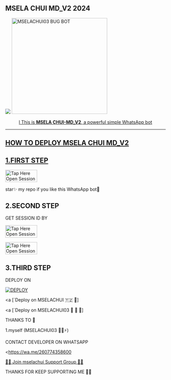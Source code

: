 ## MSELA CHUI MD_V2 2024
 <a href="https://github.com/DenverCoder1/readme-typing-svg"><img src="https://readme-typing-svg.herokuapp.com?font=Time+New+Roman&color=red&size=25&center=true&vCenter=true&width=600&height=100&lines=I'm+MSELA+CHUI+mdV2+Created+by+MSELACHUI.&heart;++;Self-taught+Back-Created+By,;Ibrahim+Adams+Am+The,;Best+Is+Bot+For+You+To,;Deploy..<3"></a>
 <a href="https://chat.whatsapp.com/KStfBpcFDOi154eVtrz6n1">
 <img alt="MSELACHUI03 BUG BOT" height="300" src="https://telegra.ph/file/b5e8a490b30177df71db0.jpg">
  
</h1> 
<p align="center">l This is  <b>MSELA CHUI-MD_V2</b>, a powerful simple WhatsApp bot </p>


    
 
 



---





## HOW TO DEPLOY MSELA CHUI MD_V2


## 1.FIRST STEP 


<a href="https://github.com/Mselachui03/MSELA CHUI-MD_V2/fork"><img title="Tap Here Open Session Site" src="https://img.shields.io/badge/FORK THIS REPO-h?color=red&style=for-the-badge&logo=msi" width="100" height="38.45"/></a></p>

star✨ my repo if you like this WhatsApp bot🤖


## 2.SECOND STEP 


 GET SESSION ID BY
 

<a href="https://chui-md.onrender.com/qr"><img title="Tap Here Open Session Site" src="https://img.shields.io/badge/QR CODE-h?color=red&style=for-the-badge&logo=msi" width="100" height="38.45"/></a></p>

 

<a href="https://chui-md.onrender.com/pair"><img title="Tap Here Open Session Site" src="https://img.shields.io/badge/PAIRING CODE-h?color=red&style=for-the-badge&logo=msi" width="100" height="38.45"/></a></p>


## 3.THIRD STEP 


DEPLOY ON 


<a href='https://dashboard.heroku.com/new?template=https://github.com/Mselachui03/MSELA CHUI-MD_V2/tree/main' target="_blank"><img alt='DEPLOY' src='https://img.shields.io/badge/-H EROKU-purple?style=for-the-badge&logo=heroku&logoColor=white'/></a>



 <a [`Deploy on MSELACHUI 🇹🇿 🥱]
 
 


  
 <a [`Deploy on MSELACHUI03 🐯 💫 🙂]






THANKS TO 🤕

1.myself (MSELACHUI03 🐯💫⚡)







CONTACT DEVELOPER ON WHATSAPP 

<https://wa.me/260774358600

  
 




[🧑‍💻 Join mselachui Support Group 🧑‍💻](https://chat.whatsapp.com/KStfBpcFDOi154eVtrz6n1)





THANKS FOR KEEP SUPPORTING ME 🙏🙏

     

